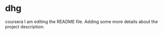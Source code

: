# dhg
coursera
I am editing the README file. Adding some more details about the project description.

